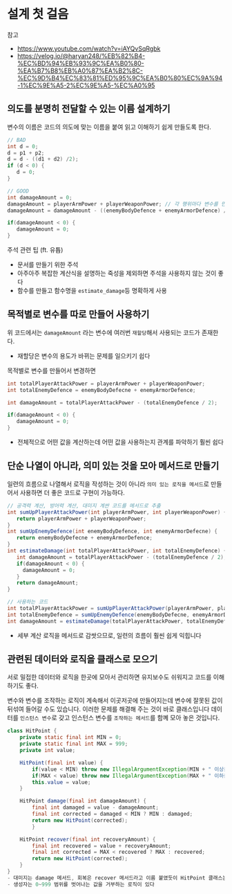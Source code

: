# 설계 첫 걸음

참고

- https://www.youtube.com/watch?v=iAYQvSqRgbk
- https://velog.io/@haryan248/%EB%82%B4-%EC%BD%94%EB%93%9C%EA%B0%80-%EA%B7%B8%EB%A0%87%EA%B2%8C-%EC%9D%B4%EC%83%81%ED%95%9C%EA%B0%80%EC%9A%94-1%EC%9E%A5-2%EC%9E%A5-%EC%A0%95

## 의도를 분명히 전달할 수 있는 이름 설계하기

변수의 이름은 코드의 의도에 맞는 이름을 붙여 읽고 이해하기 쉽게 만들도록 한다.

```java
// BAD
int d = 0;
d = p1 + p2;
d = d - ((d1 + d2) /2);
if (d < 0) {
   d = 0;
}

// GOOD
int damageAmount = 0;
damageAmount = playerArmPower + playerWeaponPower; // 각 행위마다 변수를 만들어서 활용하는 것이 유지보수성과 가독성을 올려준다
damageAmount = damageAmount - ((enemyBodyDefence + enemyArmorDefence) / 2);

if(damageAmount < 0) {
   damageAmount = 0;
}
```

주석 관련 팁 (ft. 유튭)

- 문서를 만들기 위한 주석
- 아주아주 복잡한 계산식을 설명하는 죽성을 제외하면 주석을 사용하지 않는 것이 좋다
- 함수를 만들고 함수명을 `estimate_damage`등 명확하게 사용

## 목적별로 변수를 따로 만들어 사용하기

위 코드에서는 `damageAmount` 라는 변수에 여러번 `재할당`해서 사용되는 코드가 존재한다.

- 재할당은 변수의 용도가 바뀌는 문제를 일으키기 쉽다

목적별로 변수를 만들어서 변경하면

```java
int totalPlayerAttackPower = playerArmPower + playerWeaponPower;
int totalEnemyDefence = enemyBodyDefecne + enemyArmorDefence;

int damageAmount = totalPlayerAttackPower - (totalEnemyDefence / 2);

if(damageAmount < 0) {
   damageAmount = 0;
}
```

- 전체적으로 어떤 값을 계산하는데 어떤 값을 사용하는지 관계를 파악하기 훨씬 쉽다

## 단순 나열이 아니라, 의미 있는 것을 모아 메서드로 만들기

일련의 흐름으로 나열해서 로직을 작성하는 것이 아니라 `의미 있는 로직을 메서드`로 만들어서 사용하면 더 좋은 코드로 구현이 가능하다.

```java
// 공격력 계산, 방어력 계산, 대미지 계싼 코드를 메서드로 추출
int sumUpPlayerAttackPower(int playerArmPower, int playerWeaponPower) {
   return playerArmPower + playerWeaponPower;
}
int sumUpEnemyDefence(int enemyBodyDefence, int enemyArmorDefecne) {
   return enemyBodyDefecne + enemyArmorDefence;
}
int estimateDamage(int totalPlayerAttackPower, int totalEnemyDefence) {
   int damageAmount = totalPlayerAttackPower - (totalEnemyDefence / 2);
   if(damageAmount < 0) {
     damageAmount = 0;
   }
   return damageAmount;
}

// 사용하는 코드
int totalPlayerAttackPower = sumUpPlayerAttackPower(playerArmPower, playerWeaponPower);
int totalEnemyDefence = sumUpEnemyDefence(enemyBodyDefecne, enemyArmorDefence);
int damageAmount = estimateDamage(totalPlayerAttackPower, totalEnemyDefence);
```

- 세부 계산 로직을 메서드로 감쌋으므로, 일련의 흐름이 훨씬 쉽게 익힙니다

## 관련된 데이터와 로직을 클래스로 모으기

서로 밀접한 데이터와 로직을 한곳에 모아서 관리하면 유지보수도 쉬워지고 코드를 이해하기도 좋다.

변수와 변수를 조작하는 로직이 계속해서 이곳저곳에 만들어지는데 변수에 잘못된 값이 뒤섞여 들어갈 수도 있습니다.
이러한 문제를 해결해 주는 것이 바로 클래스입니다
데이터를 `인스턴스 변수`로 갖고 인스턴스 변수를 `조작하는 메서드`를 함꼐 모아 놓은 것입니다.

```java
class HitPoint {
    private static final int MIN = 0;
    private static final int MAX = 999;
    private int value;

    HitPoint(final int value) {
        if(value < MIN) throw new IllegalArgumentException(MIN + " 이상을 지정해주세요.");
        if(MAX < value) throw new IllegalArgumentException(MAX + " 이하를 지정해주세요.");
        this.value = value;
    }

    HitPoint damage(final int damageAmount) {
        final int damaged = value - damageAmount;
        final int corrected = damaged < MIN ? MIN : damaged;
        return new HitPoint(corrected);
        }

    HitPoint recover(final int recoveryAmount) {
        final int recovered = value + recoveryAmount;
        final int corrected = MAX < recovered ? MAX : recovered;
        return new HitPoint(corrected);
    }
}
- 대미지는 damage 메서드, 회복은 recover 메서드라고 이름 붙였듯이 HitPoint 클래스는 히트포인트와 관련된 로직을 담고 있다
- 생성자는 0~999 범위를 벗어나는 값을 거부하는 로직이 있다
```
